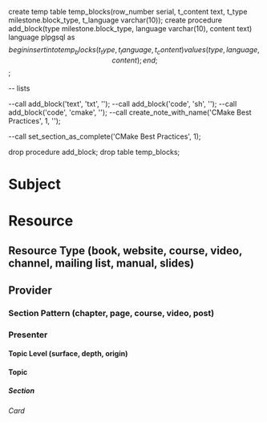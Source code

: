 create temp table temp_blocks(row_number serial, t_content text, t_type milestone.block_type, t_language varchar(10));
create procedure add_block(type milestone.block_type, language varchar(10), content text) language plpgsql as $$ begin insert into temp_blocks (t_type, t_language, t_content) values (type, language, content); end; $$;

-- lists

--call add_block('text', 'txt', '');
--call add_block('code', 'sh', '');
--call add_block('code', 'cmake', '');
--call create_note_with_name('CMake Best Practices', 1, '');

--call set_section_as_complete('CMake Best Practices', 1);

drop procedure add_block;
drop table temp_blocks;
# Subject
# Resource
## Resource Type (book, website, course, video, channel, mailing list, manual, slides)
## Provider
### Section Pattern (chapter, page, course, video, post)
### Presenter

#### Topic Level (surface, depth, origin)
#### Topic

##### Section

###### Card
